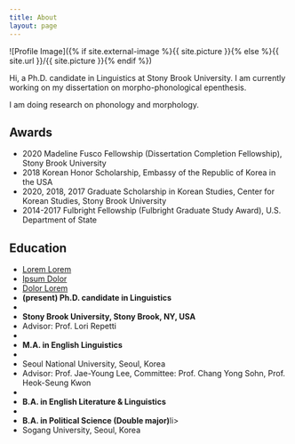 ```yaml
---
title: About
layout: page
---
```

![Profile Image]({% if site.external-image %}{{ site.picture }}{% else %}{{ site.url }}/{{ site.picture }}{% endif %})

<p>Hi, a Ph.D. candidate in Linguistics at Stony Brook University. I am currently working on my dissertation on morpho-phonological epenthesis.</p>

<p>I am doing research on phonology and morphology.</p>

<h2>Awards</h2>

<ul class="award-list">
	<li>2020 Madeline Fusco Fellowship (Dissertation Completion Fellowship), Stony Brook University</li>
	<li>2018 Korean Honor Scholarship, Embassy of the Republic of Korea in the USA</li>
	<li>2020, 2018, 2017 Graduate Scholarship in Korean Studies, Center for Korean Studies, Stony Brook University</li>
	<li>2014-2017 Fulbright Fellowship (Fulbright Graduate Study Award), U.S. Department of State</li>
</ul>

<h2>Education</h2>

<ul>
	<li><a href="https://github.com/">Lorem Lorem</a></li>
	<li><a href="https://github.com/">Ipsum Dolor</a></li>
	<li><a href="https://github.com/">Dolor Lorem</a></li>
	<li><b>(present) Ph.D. candidate in Linguistics<li>
	<li>Stony Brook University, Stony Brook, NY, USA</b></li>
	<li> Advisor: Prof. Lori Repetti<li><br>
	<li><b>M.A. in English Linguistics<li></b>
	<li>Seoul National University, Seoul, Korea</li>
	<li>Advisor: Prof. Jae-Young Lee, Committee: Prof. Chang Yong Sohn, Prof. Heok-Seung Kwon<li><br>
	<li><b>B.A. in English Literature & Linguistics</b><li>
	<li><b>B.A. in Political Science (Double major)</b>li>
	<li>Sogang University, Seoul, Korea
</ul>
